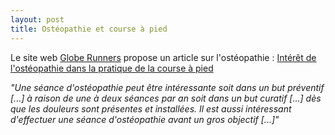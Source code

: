 ```yaml
---
layout: post
title: Ostéopathie et course à pied
---
```


Le site web [Globe Runners](http://www.globe-runners.fr/) propose un article sur l'ostéopathie :
[Intérêt de l'ostéopathie dans la pratique de la course à pied](http://www.globe-runners.fr/interet-osteopathie-pratique-course-pied/)

_"Une séance d'ostéopathie peut être intéressante soit dans un but préventif [...] à raison de une à deux séances par an
soit dans un but curatif [...] dès que les douleurs sont présentes et installées.
Il est aussi intéressant d'effectuer une séance d'ostéopathie avant un gros objectif [...]"_
